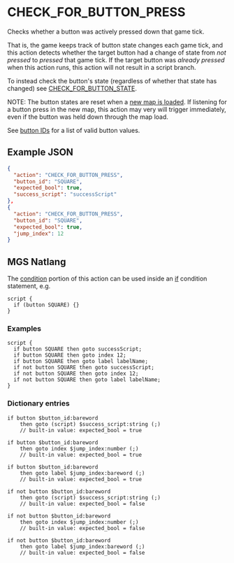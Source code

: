 # CHECK_FOR_BUTTON_PRESS

Checks whether a button was actively pressed down that game tick.

That is, the game keeps track of button state changes each game tick, and this action detects whether the target button had a change of state from *not pressed* to *pressed* that game tick. If the target button was *already pressed* when this action runs, this action will not result in a script branch.

To instead check the button's state (regardless of whether that state has changed) see [CHECK_FOR_BUTTON_STATE](../actions/CHECK_FOR_BUTTON_STATE).

NOTE: The button states are reset when a [new map is loaded](../map_loads). If listening for a button press in the new map, this action may very will trigger immediately, even if the button was held down through the map load.

See [button IDs](../enums#button-ids) for a list of valid button values.

## Example JSON

```json
{
  "action": "CHECK_FOR_BUTTON_PRESS",
  "button_id": "SQUARE",
  "expected_bool": true,
  "success_script": "successScript"
},
{
  "action": "CHECK_FOR_BUTTON_PRESS",
  "button_id": "SQUARE",
  "expected_bool": true,
  "jump_index": 12
}
```

## MGS Natlang

The [condition](../conditional_gotos) portion of this action can be used inside an [if](../mgs/advanced_syntax#if-and-else) condition statement, e.g.

```mgs
script {
  if (button SQUARE) {}
}
```

### Examples

```mgs
script {
  if button SQUARE then goto successScript;
  if button SQUARE then goto index 12;
  if button SQUARE then goto label labelName;
  if not button SQUARE then goto successScript;
  if not button SQUARE then goto index 12;
  if not button SQUARE then goto label labelName;
}
```

### Dictionary entries

```
if button $button_id:bareword
    then goto (script) $success_script:string (;)
	// built-in value: expected_bool = true

if button $button_id:bareword
    then goto index $jump_index:number (;)
	// built-in value: expected_bool = true

if button $button_id:bareword
    then goto label $jump_index:bareword (;)
	// built-in value: expected_bool = true

if not button $button_id:bareword
    then goto (script) $success_script:string (;)
	// built-in value: expected_bool = false

if not button $button_id:bareword
    then goto index $jump_index:number (;)
	// built-in value: expected_bool = false

if not button $button_id:bareword
    then goto label $jump_index:bareword (;)
	// built-in value: expected_bool = false
```
